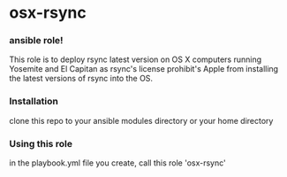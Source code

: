 # osx-rsync
### ansible role!

This role is to deploy rsync latest version on OS X computers running Yosemite and El Capitan as rsync's license prohibit's Apple from installing the latest versions of rsync into the OS.

### Installation

clone this repo to your ansible modules directory or your home directory 

### Using this role

in the playbook.yml file you create, call this role 'osx-rsync'


